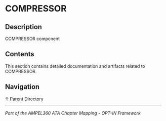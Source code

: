 # COMPRESSOR

## Description

COMPRESSOR component

## Contents

This section contains detailed documentation and artifacts related to COMPRESSOR.

## Navigation

[↑ Parent Directory](../README.md)

---

*Part of the AMPEL360 ATA Chapter Mapping - OPT-IN Framework*
